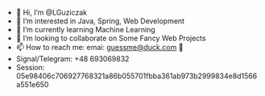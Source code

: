 - 👋 Hi, I’m @LGuziczak
- 👀 I’m interested in Java, Spring, Web Development
- 🌱 I’m currently learning Machine Learning
- 💞️ I’m looking to collaborate on Some Fancy Web Projects
- 📫 How to reach me: emai: guessme@duck.com 👀
- Signal/Telegram: +48 693069832
- Session: 05e98406c706927768321a86b055701fbba361ab973b2999834e8d1566a551e650

<!---
LGuziczak/LGuziczak is a ✨ special ✨ repository because its `README.md` (this file) appears on your GitHub profile.
You can click the Preview link to take a look at your changes.
--->
